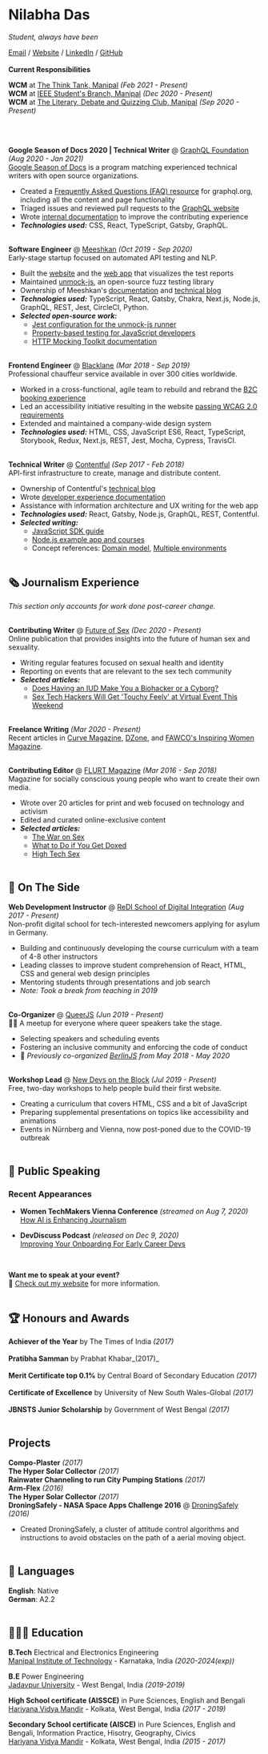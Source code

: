 # Nilabha Das

_Student, always have been_ <br>

[Email](mailto:muntu0908@gmail.com) / [Website](this) / [LinkedIn](www.linkedin.com/in/nilabhadas314) / [GitHub](https://github.com/N3dys/) 
<br><br>
**Current Responsibilities**

**WCM** at [The Think Tank, Manipal](https://www.instagram.com/thethinktankmanipal/) _(Feb 2021 - Present)_ <br>
**WCM** at [IEEE Student's Branch, Manipal](https://www.instagram.com/ieeesbm/?hl=en) _(Dec 2020 - Present)_ <br>
**WCM** at [The Literary, Debate and Quizzing Club, Manipal](https://www.instagram.com/ldq_manipal/) _(Sep 2020 - Present)_ <br>



<br><br>

**Google Season of Docs 2020 | Technical Writer** @ [GraphQL Foundation](https://foundation.graphql.org/) _(Aug 2020 - Jan 2021)_ <br>
[Google Season of Docs](https://developers.google.com/season-of-docs/docs/participants) is a program matching experienced technical writers with open source organizations.
  - Created a [Frequently Asked Questions (FAQ) resource](https://graphql.org/faq/) for graphql.org, including all the content and page functionality
  - Triaged issues and reviewed pull requests to the [GraphQL website](https://github.com/graphql/graphql.github.io/)
  - Wrote [internal documentation](https://github.com/graphql/graphql.github.io/blob/source/CONTRIBUTING.md) to improve the contributing experience
  - **_Technologies used:_** CSS, React, TypeScript, Gatsby, GraphQL.
<br><br>

**Software Engineer** @ [Meeshkan](http://meeshkan.com/) _(Oct 2019 - Sep 2020)_ <br>
Early-stage startup focused on automated API testing and NLP.
  - Built the [website](https://meeshkan.com/) and the [web app](https://app.meeshkan.com/) that visualizes the test reports
  - Maintained [unmock-js](https://github.com/meeshkan/unmock-js), an open-source fuzz testing library
  - Ownership of Meeshkan's [documentation](https://meeshkan.com/docs/) and [technical blog](https://meeshkan.com/blog/)
  - **_Technologies used:_** TypeScript, React, Gatsby, Chakra, Next.js, Node.js, GraphQL, REST, Jest, CircleCI, Python.
  - **_Selected open-source work:_**
    - [Jest configuration for the unmock-js runner](https://github.com/meeshkan/unmock-jest-runner)
    - [Property-based testing for JavaScript developers](https://dev.to/meeshkan/property-based-testing-for-javascript-developers-21b2)
    - [HTTP Mocking Toolkit documentation](https://github.com/meeshkan/hmt)
    <br><br>

**Frontend Engineer** @ [Blacklane](https://www.blacklane.com/en) _(Mar 2018 - Sep 2019)_ <br>
Professional chauffeur service available in over 300 cities worldwide.
  - Worked in a cross-functional, agile team to rebuild and rebrand the [B2C booking experience](https://www.blacklane.com/en/)
  - Led an accessibility initiative resulting in the website [passing WCAG 2.0 requirements](https://www.blacklane.com/en/accessibility/)
  - Extended and maintained a company-wide design system
  - **_Technologies used:_** HTML, CSS, JavaScript ES6, React, TypeScript, Storybook, Redux, Next.js, REST, Jest, Mocha, Cypress, TravisCI.
  <br><br>

**Technical Writer** @ [Contentful](https://www.contentful.com/) _(Sep 2017 - Feb 2018)_ <br>
API-first infrastructure to create, manage and distribute content.
  - Ownership of Contentful's [technical blog](https://www.contentful.com/blog/)
  - Wrote [developer experience documentation](https://www.contentful.com/developers/docs/)
  - Assistance with information architecture and UX writing for the web app
  - **_Technologies used:_** React, Gatsby, Node.js, GraphQL, REST, Contentful.
  - **_Selected writing:_**
    - [JavaScript SDK guide](https://www.contentful.com/developers/docs/javascript/tutorials/using-js-cda-sdk/)
    - [Node.js example app and courses](https://the-example-app-nodejs.contentful.com/courses)
    - Concept references: [Domain model](https://www.contentful.com/developers/docs/concepts/domain-model/), [Multiple environments](https://www.contentful.com/developers/docs/concepts/multiple-environments/)
    <br><br>
    
## 🗞 Journalism Experience

_This section only accounts for work done post-career change._
<br><br>

**Contributing Writer** @ [Future of Sex](https://futureofsex.net/) _(Dec 2020 - Present)_ <br>
Online publication that provides insights into the future of human sex and sexuality.
  - Writing regular features focused on sexual health and identity
  - Reporting on events that are relevant to the sex tech community
  - **_Selected articles:_**
    - [Does Having an IUD Make You a Biohacker or a Cyborg?](https://futureofsex.net/augmentation/does-having-an-iud-make-you-a-biohacker-or-a-cyborg/)
    - [Sex Tech Hackers Will Get 'Touchy Feely' at Virtual Event This Weekend](https://futureofsex.net/sex-tech/sex-tech-hackers-will-get-touchy-feely-at-virtual-event-this-weekend/)
<br><br>

**Freelance Writing** _(Mar 2020 - Present)_ <br>
Recent articles in [Curve Magazine](https://www.curvemag.com/us-home/beyond-the-binary-how-software-engineer-sara-vieira-founded-a-global-community-of-queer-coders/), [DZone](https://dzone.com/users/4255812/carolstran.html), and [FAWCO's Inspiring Women Magazine](https://workwithcarolyn.com/words/fawco-feature).
<br><br>

**Contributing Editor** @ [FLURT Magazine](https://www.facebook.com/flurtmagazine) _(Mar 2016 - Sep 2018)_ <br>
Magazine for socially conscious young people who want to create their own media.
  - Wrote over 20 articles for print and web focused on technology and activism
  - Edited and curated online-exclusive content
  - **_Selected articles:_**
    - [The War on Sex](https://workwithcarolyn.com/words/war-on-sex)
    - [What to Do if You Get Doxed](https://workwithcarolyn.com/words/what-to-do-if-you-get-doxed)
    - [High Tech Sex](https://workwithcarolyn.com/words/high-tech-sex)
    <br><br>

## 📌 On The Side

**Web Development Instructor** @ [ReDI School of Digital Integration](https://www.redi-school.org/) _(Aug 2017 - Present)_<br>
Non-profit digital school for tech-interested newcomers applying for asylum in Germany.
  - Building and continuously developing the course curriculum with a team of 4-8 other instructors
  - Leading classes to improve student comprehension of React, HTML, CSS and general web design principles
  - Mentoring students through presentations and job search
  - _Note: Took a break from teaching in 2019_
  <br><br>

**Co-Organizer** @ [QueerJS](https://queerjs.com/) _(Jun 2019 - Present)_<br>
🏳️‍🌈 A meetup for everyone where queer speakers take the stage.
  - Selecting speakers and scheduling events
  - Fostering an inclusive community and enforcing the code of conduct
  - 🐻 _Previously co-organized [BerlinJS](https://berlinjs.org/) from May 2018 - May 2020_
  <br><br>
  
**Workshop Lead** @ [New Devs on the Block](https://newdevs.org/) _(Jul 2019 - Present)_ <br>
Free, two-day workshops to help people build their first website.
  - Creating a curriculum that covers HTML, CSS and a bit of JavaScript 
  - Preparing supplemental presentations on topics like accessibility and animations
  - Events in Nürnberg and Vienna, now post-poned due to the COVID-19 outbreak 
  <br><br>

## 🎤 Public Speaking
    
### Recent Appearances

- **Women TechMakers Vienna Conference** _(streamed on Aug 7, 2020)_
<br>[How AI is Enhancing Journalism](https://www.youtube.com/watch?v=-qZCRHwnnbM)<br>

- **DevDiscuss Podcast** _(released on Dec 9, 2020)_
<br>[Improving Your Onboarding For Early Career Devs](https://dev.to/devteam/improving-your-onboarding-for-early-career-devs-with-carolyn-stransky-john-britton-2ec3)<br>
<br>

**Want me to speak at your event?**
<br>💖 [Check out my website](https://workwithcarolyn.com/speaking) for more information.
<br><br>
  
## 🏆 Honours and Awards

**Achiever of the Year** by The Times of India _(2017)_
 <br><br>
 **Pratibha Samman** by Prabhat Khabar_(2017)_
 <br><br>
 **Merit Certificate top 0.1%** by Central Board of Secondary Education _(2017)_
 <br><br>
  **Certificate of Excellence** by University of New South Wales-Global _(2017)_ 
 <br><br>
  **JBNSTS Junior Scholarship** by Government of West Bengal _(2017)_ 
 <br><br>

## Projects

**Compo-Plaster** _(2017)_ <br>
**The Hyper Solar Collector** _(2017)_ <br>
**Rainwater Channeling to run City Pumping Stations** _(2017)_ <br>
**Arm-Flex** _(2016)_ <br>
**The Hyper Solar Collector** _(2017)_ <br>
**DroningSafely - NASA Space Apps Challenge 2016** @ [DroningSafely](https://2016.spaceappschallenge.org/challenges/aero/dont-crash-my-drone/projects/droningsafely) _(2016)_ <br>
 - Created DroningSafely, a cluster of attitude control algorithms and instructions to avoid obstacles on the path of a aerial moving object.
<br><br>

## 💬 Languages

**English**: Native <br>
**German**: A2.2
<br><br>

## 👩🏼‍🎓 Education

**B.Tech** Electrical and Electronics Engineering<br>
[Manipal Institute of Technology](https://manipal.edu/mit.html) - Karnataka, India _(2020-2024(exp))_

**B.E** Power Engineering<br>
[Jadavpur University](http://www.jaduniv.edu.in/) - West Bengal, India _(2019-2019)_

**High School certificate (AISSCE)** in Pure Sciences, English and Bengali<br>
[Hariyana Vidya Mandir](https://www.hariyanavidyamandir.org/) - Kolkata, West Bengal, India _(2017 - 2019)_

**Secondary School certificate (AISCE)** in Pure Sciences, English and Bengali, Information Practice, Hisotry, Geography, Civics<br>
[Hariyana Vidya Mandir](https://www.hariyanavidyamandir.org/) - Kolkata, West Bengal, India _(2015 - 2017)_



